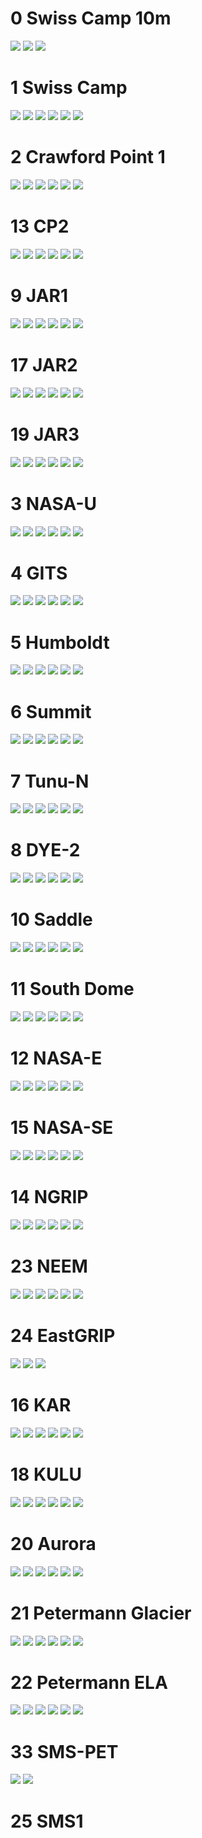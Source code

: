 # 0 Swiss Camp 10m
![](../figures/L0_diagnostic/0_SwissCamp10m_0.png)
![](../figures/L0_diagnostic/0_SwissCamp10m_1.png)
![](../figures/L0_diagnostic/0_SwissCamp10m_2.png)
# 1 Swiss Camp
![](../figures/L0_diagnostic/1_SwissCamp_0.png)
![](../figures/L0_diagnostic/1_SwissCamp_1.png)
![](../figures/L0_diagnostic/1_SwissCamp_2.png)
![](../figures/L0_diagnostic/1_SwissCamp_3.png)
![](../figures/L0_diagnostic/1_SwissCamp_4.png)
![](../figures/L0_diagnostic/1_SwissCamp_5.png)
# 2 Crawford Point 1
![](../figures/L0_diagnostic/2_CrawfordPoint1_0.png)
![](../figures/L0_diagnostic/2_CrawfordPoint1_1.png)
![](../figures/L0_diagnostic/2_CrawfordPoint1_2.png)
![](../figures/L0_diagnostic/2_CrawfordPoint1_3.png)
![](../figures/L0_diagnostic/2_CrawfordPoint1_4.png)
![](../figures/L0_diagnostic/2_CrawfordPoint1_5.png)
# 13 CP2
![](../figures/L0_diagnostic/13_CP2_0.png)
![](../figures/L0_diagnostic/13_CP2_1.png)
![](../figures/L0_diagnostic/13_CP2_2.png)
![](../figures/L0_diagnostic/13_CP2_3.png)
![](../figures/L0_diagnostic/13_CP2_4.png)
![](../figures/L0_diagnostic/13_CP2_5.png)
# 9 JAR1
![](../figures/L0_diagnostic/9_JAR1_0.png)
![](../figures/L0_diagnostic/9_JAR1_1.png)
![](../figures/L0_diagnostic/9_JAR1_2.png)
![](../figures/L0_diagnostic/9_JAR1_3.png)
![](../figures/L0_diagnostic/9_JAR1_4.png)
![](../figures/L0_diagnostic/9_JAR1_5.png)
# 17 JAR2
![](../figures/L0_diagnostic/17_JAR2_0.png)
![](../figures/L0_diagnostic/17_JAR2_1.png)
![](../figures/L0_diagnostic/17_JAR2_2.png)
![](../figures/L0_diagnostic/17_JAR2_3.png)
![](../figures/L0_diagnostic/17_JAR2_4.png)
![](../figures/L0_diagnostic/17_JAR2_5.png)
# 19 JAR3
![](../figures/L0_diagnostic/19_JAR3_0.png)
![](../figures/L0_diagnostic/19_JAR3_1.png)
![](../figures/L0_diagnostic/19_JAR3_2.png)
![](../figures/L0_diagnostic/19_JAR3_3.png)
![](../figures/L0_diagnostic/19_JAR3_4.png)
![](../figures/L0_diagnostic/19_JAR3_5.png)
# 3 NASA-U
![](../figures/L0_diagnostic/3_NASA-U_0.png)
![](../figures/L0_diagnostic/3_NASA-U_1.png)
![](../figures/L0_diagnostic/3_NASA-U_2.png)
![](../figures/L0_diagnostic/3_NASA-U_3.png)
![](../figures/L0_diagnostic/3_NASA-U_4.png)
![](../figures/L0_diagnostic/3_NASA-U_5.png)
# 4 GITS
![](../figures/L0_diagnostic/4_GITS_0.png)
![](../figures/L0_diagnostic/4_GITS_1.png)
![](../figures/L0_diagnostic/4_GITS_2.png)
![](../figures/L0_diagnostic/4_GITS_3.png)
![](../figures/L0_diagnostic/4_GITS_4.png)
![](../figures/L0_diagnostic/4_GITS_5.png)
# 5 Humboldt
![](../figures/L0_diagnostic/5_Humboldt_0.png)
![](../figures/L0_diagnostic/5_Humboldt_1.png)
![](../figures/L0_diagnostic/5_Humboldt_2.png)
![](../figures/L0_diagnostic/5_Humboldt_3.png)
![](../figures/L0_diagnostic/5_Humboldt_4.png)
![](../figures/L0_diagnostic/5_Humboldt_5.png)
# 6 Summit
![](../figures/L0_diagnostic/6_Summit_0.png)
![](../figures/L0_diagnostic/6_Summit_1.png)
![](../figures/L0_diagnostic/6_Summit_2.png)
![](../figures/L0_diagnostic/6_Summit_3.png)
![](../figures/L0_diagnostic/6_Summit_4.png)
![](../figures/L0_diagnostic/6_Summit_5.png)
# 7 Tunu-N
![](../figures/L0_diagnostic/7_Tunu-N_0.png)
![](../figures/L0_diagnostic/7_Tunu-N_1.png)
![](../figures/L0_diagnostic/7_Tunu-N_2.png)
![](../figures/L0_diagnostic/7_Tunu-N_3.png)
![](../figures/L0_diagnostic/7_Tunu-N_4.png)
![](../figures/L0_diagnostic/7_Tunu-N_5.png)
# 8 DYE-2
![](../figures/L0_diagnostic/8_DYE-2_0.png)
![](../figures/L0_diagnostic/8_DYE-2_1.png)
![](../figures/L0_diagnostic/8_DYE-2_2.png)
![](../figures/L0_diagnostic/8_DYE-2_3.png)
![](../figures/L0_diagnostic/8_DYE-2_4.png)
![](../figures/L0_diagnostic/8_DYE-2_5.png)
# 10 Saddle
![](../figures/L0_diagnostic/10_Saddle_0.png)
![](../figures/L0_diagnostic/10_Saddle_1.png)
![](../figures/L0_diagnostic/10_Saddle_2.png)
![](../figures/L0_diagnostic/10_Saddle_3.png)
![](../figures/L0_diagnostic/10_Saddle_4.png)
![](../figures/L0_diagnostic/10_Saddle_5.png)
# 11 South Dome
![](../figures/L0_diagnostic/11_SouthDome_0.png)
![](../figures/L0_diagnostic/11_SouthDome_1.png)
![](../figures/L0_diagnostic/11_SouthDome_2.png)
![](../figures/L0_diagnostic/11_SouthDome_3.png)
![](../figures/L0_diagnostic/11_SouthDome_4.png)
![](../figures/L0_diagnostic/11_SouthDome_5.png)
# 12 NASA-E
![](../figures/L0_diagnostic/12_NASA-E_0.png)
![](../figures/L0_diagnostic/12_NASA-E_1.png)
![](../figures/L0_diagnostic/12_NASA-E_2.png)
![](../figures/L0_diagnostic/12_NASA-E_3.png)
![](../figures/L0_diagnostic/12_NASA-E_4.png)
![](../figures/L0_diagnostic/12_NASA-E_5.png)
# 15 NASA-SE
![](../figures/L0_diagnostic/15_NASA-SE_0.png)
![](../figures/L0_diagnostic/15_NASA-SE_1.png)
![](../figures/L0_diagnostic/15_NASA-SE_2.png)
![](../figures/L0_diagnostic/15_NASA-SE_3.png)
![](../figures/L0_diagnostic/15_NASA-SE_4.png)
![](../figures/L0_diagnostic/15_NASA-SE_5.png)
# 14 NGRIP
![](../figures/L0_diagnostic/14_NGRIP_0.png)
![](../figures/L0_diagnostic/14_NGRIP_1.png)
![](../figures/L0_diagnostic/14_NGRIP_2.png)
![](../figures/L0_diagnostic/14_NGRIP_3.png)
![](../figures/L0_diagnostic/14_NGRIP_4.png)
![](../figures/L0_diagnostic/14_NGRIP_5.png)
# 23 NEEM
![](../figures/L0_diagnostic/23_NEEM_0.png)
![](../figures/L0_diagnostic/23_NEEM_1.png)
![](../figures/L0_diagnostic/23_NEEM_2.png)
![](../figures/L0_diagnostic/23_NEEM_3.png)
![](../figures/L0_diagnostic/23_NEEM_4.png)
![](../figures/L0_diagnostic/23_NEEM_5.png)
# 24 EastGRIP
![](../figures/L0_diagnostic/24_EastGRIP_0.png)
![](../figures/L0_diagnostic/24_EastGRIP_1.png)
![](../figures/L0_diagnostic/24_EastGRIP_2.png)
# 16 KAR
![](../figures/L0_diagnostic/16_KAR_0.png)
![](../figures/L0_diagnostic/16_KAR_1.png)
![](../figures/L0_diagnostic/16_KAR_2.png)
![](../figures/L0_diagnostic/16_KAR_3.png)
![](../figures/L0_diagnostic/16_KAR_4.png)
![](../figures/L0_diagnostic/16_KAR_5.png)
# 18 KULU
![](../figures/L0_diagnostic/18_KULU_0.png)
![](../figures/L0_diagnostic/18_KULU_1.png)
![](../figures/L0_diagnostic/18_KULU_2.png)
![](../figures/L0_diagnostic/18_KULU_3.png)
![](../figures/L0_diagnostic/18_KULU_4.png)
![](../figures/L0_diagnostic/18_KULU_5.png)
# 20 Aurora
![](../figures/L0_diagnostic/20_Aurora_0.png)
![](../figures/L0_diagnostic/20_Aurora_1.png)
![](../figures/L0_diagnostic/20_Aurora_2.png)
![](../figures/L0_diagnostic/20_Aurora_3.png)
![](../figures/L0_diagnostic/20_Aurora_4.png)
![](../figures/L0_diagnostic/20_Aurora_5.png)
# 21 Petermann Glacier
![](../figures/L0_diagnostic/21_PetermannGlacier_0.png)
![](../figures/L0_diagnostic/21_PetermannGlacier_1.png)
![](../figures/L0_diagnostic/21_PetermannGlacier_2.png)
![](../figures/L0_diagnostic/21_PetermannGlacier_3.png)
![](../figures/L0_diagnostic/21_PetermannGlacier_4.png)
![](../figures/L0_diagnostic/21_PetermannGlacier_5.png)
# 22 Petermann ELA
![](../figures/L0_diagnostic/22_PetermannELA_0.png)
![](../figures/L0_diagnostic/22_PetermannELA_1.png)
![](../figures/L0_diagnostic/22_PetermannELA_2.png)
![](../figures/L0_diagnostic/22_PetermannELA_3.png)
![](../figures/L0_diagnostic/22_PetermannELA_4.png)
![](../figures/L0_diagnostic/22_PetermannELA_5.png)
# 33 SMS-PET
![](../figures/L0_diagnostic/33_SMS-PET_0.png)
![](../figures/L0_diagnostic/33_SMS-PET_1.png)
# 25 SMS1
